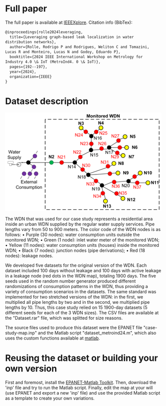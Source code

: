 # Full paper 
The full paper is available at [IEEEXplore](https://ieeexplore.ieee.org/abstract/document/10584129/).
Citation info (BibTex):

<pre><code>@inproceedings{rolle2024leveraging,
  title={Leveraging graph-based leak localization in water distribution networks},
  author={Rolle, Rodrigo P and Rodrigues, Weliton C and Tomazini, Lucas R and Monteiro, Lucas N and Godoy, Eduardo P},
  booktitle={2024 IEEE International Workshop on Metrology for Industry 4.0 \& IoT (MetroInd4. 0 \& IoT)},
  pages={192--197},
  year={2024},
  organization={IEEE}
}
</code></pre>

# Dataset description

<img src="./map-case-study.png" alt="WDN Topology" width="600"/>

The  WDN  that was used for our case study represents a residential area inside an urban WDN supplied by the regular water supply services. Pipe lengths vary from 50 to 900 meters. The color code of the WDN nodes is as follows:
• Purple (30 nodes): water consumption units outside the monitored WDN;
• Green (1 node): inlet water meter of the monitored WDN;
• Yellow (11 nodes): water consumption units (houses) inside the monitored WDN;
• Black (7 nodes): junction nodes (pipe derivations);
• Red (18 nodes): leakage nodes.

We developed five datasets for the original version of the WDN. Each dataset included 100 days without leakage and 100 days with active leakage in a leakage node (red dots in the WDN map), totaling 1900 days. The five seeds used in the random number generator produced different randomizations of consumption patterns in the WDN, thus providing a variety of consumption scenarios in the datasets. The same standard was implemented for two stretched versions of the WDN: in the first, we multiplied all pipe lengths by two and in the second, we multiplied pipe lengths by 10. Thus, this case study relied on 15 1900-day datasets (5 different seeds for each of the 3 WDN sizes). The CSV files are available at the "Dataset.rar" file, which was splitted for size reasons.

The source files used to produce this dataset were the EPANET file "case-study-map.inp" and the Matlab script "dataset_metroind24.m", which also uses the custom functions available at [matlab](https://github.com/gasiepgodoy/WDN-Models-and-Data-Sets/tree/02ed1df57c0dbafa6b11efec9c4929e7cbcaa202/matlab).

# Reusing the dataset or building your own version

First and foremost, install the [EPANET-Matlab Toolkit](https://github.com/OpenWaterAnalytics/EPANET-Matlab-Toolkit). Then, download the 'inp' file and try to run the Matlab script. Finally, edit the map at your will (use EPANET and export a new 'inp' file) and use the provided Matlab script as a template to create your own variations. 



